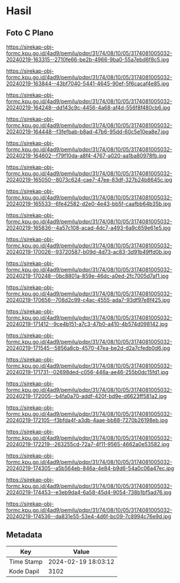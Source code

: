 # Hasil

## Foto C Plano

https://sirekap-obj-formc.kpu.go.id/4ad9/pemilu/pdpr/31/74/08/10/05/3174081005032-20240219-163315--2710fe66-be2b-4966-9ba0-55a7ebd6f8c5.jpg

https://sirekap-obj-formc.kpu.go.id/4ad9/pemilu/pdpr/31/74/08/10/05/3174081005032-20240219-163844--43bf7040-5441-4645-90ef-5f6cacaf4e85.jpg

https://sirekap-obj-formc.kpu.go.id/4ad9/pemilu/pdpr/31/74/08/10/05/3174081005032-20240219-164248--dd143c9c-4456-4a68-af4d-556f8f480cb6.jpg

https://sirekap-obj-formc.kpu.go.id/4ad9/pemilu/pdpr/31/74/08/10/05/3174081005032-20240219-164448--f3fefbab-b8ad-47b6-95dd-60c5e10ea8e7.jpg

https://sirekap-obj-formc.kpu.go.id/4ad9/pemilu/pdpr/31/74/08/10/05/3174081005032-20240219-164602--f79f10da-a8f4-4767-a020-aa1ba80978fb.jpg

https://sirekap-obj-formc.kpu.go.id/4ad9/pemilu/pdpr/31/74/08/10/05/3174081005032-20240219-165050--8073c624-cae7-47ee-83df-327b24b8645c.jpg

https://sirekap-obj-formc.kpu.go.id/4ad9/pemilu/pdpr/31/74/08/10/05/3174081005032-20240219-165533--6fe42582-d2e0-4e43-bb5f-caafbb64b35b.jpg

https://sirekap-obj-formc.kpu.go.id/4ad9/pemilu/pdpr/31/74/08/10/05/3174081005032-20240219-165836--4a57c108-acad-4dc7-a493-6a9c659e61e5.jpg

https://sirekap-obj-formc.kpu.go.id/4ad9/pemilu/pdpr/31/74/08/10/05/3174081005032-20240219-170026--93720587-b09d-4d73-ac83-3d91b49ffd0b.jpg

https://sirekap-obj-formc.kpu.go.id/4ad9/pemilu/pdpr/31/74/08/10/05/3174081005032-20240219-170248--0bc8801a-859e-46dc-a0ed-2fc7005d7af1.jpg

https://sirekap-obj-formc.kpu.go.id/4ad9/pemilu/pdpr/31/74/08/10/05/3174081005032-20240219-170656--708d2c99-c4ac-4555-ada7-93df97e8f425.jpg

https://sirekap-obj-formc.kpu.go.id/4ad9/pemilu/pdpr/31/74/08/10/05/3174081005032-20240219-171412--9ce4b151-a7c3-47b0-a410-4b574d098142.jpg

https://sirekap-obj-formc.kpu.go.id/4ad9/pemilu/pdpr/31/74/08/10/05/3174081005032-20240219-171545--5856a8cb-4570-47ea-be2d-d2a7cfedb0d6.jpg

https://sirekap-obj-formc.kpu.go.id/4ad9/pemilu/pdpr/31/74/08/10/05/3174081005032-20240219-171731--02698ded-c056-446a-ae46-255b0dc15fd1.jpg

https://sirekap-obj-formc.kpu.go.id/4ad9/pemilu/pdpr/31/74/08/10/05/3174081005032-20240219-172005--b4fa0a70-addf-420f-bd9e-d6623ff581a2.jpg

https://sirekap-obj-formc.kpu.go.id/4ad9/pemilu/pdpr/31/74/08/10/05/3174081005032-20240219-172105--f3bfda4f-a3db-4aae-bb88-7270b26198eb.jpg

https://sirekap-obj-formc.kpu.go.id/4ad9/pemilu/pdpr/31/74/08/10/05/3174081005032-20240219-172219--263255cd-72a7-4f11-9565-4662a0e53582.jpg

https://sirekap-obj-formc.kpu.go.id/4ad9/pemilu/pdpr/31/74/08/10/05/3174081005032-20240219-174305--a5b564eb-846a-4e84-b9d6-54a0c06a47ec.jpg

https://sirekap-obj-formc.kpu.go.id/4ad9/pemilu/pdpr/31/74/08/10/05/3174081005032-20240219-174453--e3eb9da4-6a58-45d4-9054-738b1bf5ad76.jpg

https://sirekap-obj-formc.kpu.go.id/4ad9/pemilu/pdpr/31/74/08/10/05/3174081005032-20240219-174536--da831e55-53e4-4d6f-bc09-7c8994c76e9d.jpg


## Metadata

| Key        | Value               |
| ---------- | ------------------- |
| Time Stamp | 2024-02-19 18:03:12 |
| Kode Dapil | 3102                |




